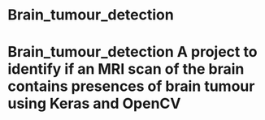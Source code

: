 # Brain_tumour_detection
# Brain_tumour_detection A project to identify if an MRI scan of the brain contains presences of brain tumour using Keras and OpenCV  
